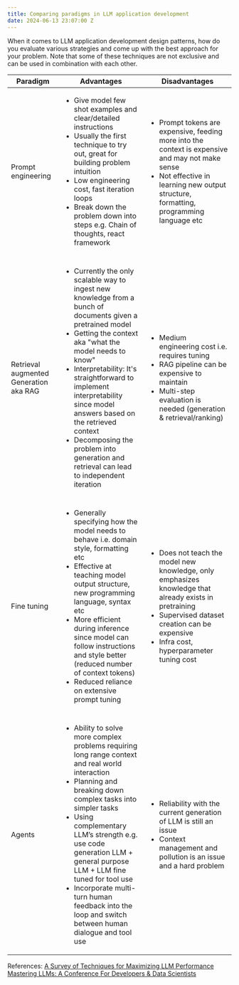 ```yaml
---
title: Comparing paradigms in LLM application development
date: 2024-06-13 23:07:00 Z
---
```


When it comes to LLM application development design patterns, how do you evaluate various strategies and come up with the best approach for your problem.  Note that some of these techniques are not exclusive and can be used in combination with each other. 


| Paradigm                       | Advantages                                                                                                                                                                                                                                                                                                      | Disadvantages                                                                                 |
|--------------------------------|-----------------------------------------------------------------------------------------------------------------------------------------------------------------------------------------------------------------------------------------------------------------------------------------------------------------|------------------------------------------------------------------------------------------------|
| Prompt engineering             | <ul><li>Give model few shot examples and clear/detailed instructions</li><li>Usually the first technique to try out, great for building problem intuition</li><li>Low engineering cost, fast iteration loops</li><li>Break down the problem down into steps e.g. Chain of thoughts, react framework</li></ul> | <ul><li>Prompt tokens are expensive, feeding more into the context is expensive and may not make sense</li><li>Not effective in learning new output structure, formatting, programming language etc</li></ul> |
|                                |                                                                                                                                                                                                                                                                                                                 |                                                                                                |
| Retrieval augmented Generation aka RAG | <ul><li>Currently the only scalable way to ingest new knowledge from a bunch of documents given a pretrained model</li><li>Getting the context aka "what the model needs to know"</li><li>Interpretability: It's straightforward to implement interpretability since model answers based on the retrieved context</li><li>Decomposing the problem into generation and retrieval can lead to independent iteration</li></ul> | <ul><li>Medium engineering cost i.e. requires tuning</li><li>RAG pipeline can be expensive to maintain</li><li>Multi-step evaluation is needed (generation & retrieval/ranking)</li></ul> |
|                                |                                                                                                                                                                                                                                                                                                                 |                                                                                                |
| Fine tuning                    | <ul><li>Generally specifying how the model needs to behave i.e. domain style, formatting etc</li><li>Effective at teaching model output structure, new programming language, syntax etc</li><li>More efficient during inference since model can follow instructions and style better (reduced number of context tokens)</li><li>Reduced reliance on extensive prompt tuning</li></ul> | <ul><li>Does not teach the model new knowledge, only emphasizes knowledge that already exists in pretraining</li><li>Supervised dataset creation can be expensive</li><li>Infra cost, hyperparameter tuning cost</li></ul> |
|                                |                                                                                                                                                                                                                                                                                                                 |                                                                                                |
| Agents                         | <ul><li>Ability to solve more complex problems requiring long range context and real world interaction</li><li>Planning and breaking down complex tasks into simpler tasks</li><li>Using complementary LLM’s strength e.g. use code generation LLM + general purpose LLM + LLM fine tuned for tool use</li><li>Incorporate multi-turn human feedback into the loop and switch between human dialogue and tool use</li></ul> | <ul><li>Reliability with the current generation of LLM is still an issue</li><li>Context management and pollution is an issue and a hard problem</li></ul> |


References: 
[A Survey of Techniques for Maximizing LLM Performance
](https://www.youtube.com/watch?v=ahnGLM-RC1Y&ab_channel=OpenAI)<br>
[Mastering LLMs: A Conference For Developers & Data Scientists](https://maven.com/parlance-labs/fine-tuning)
